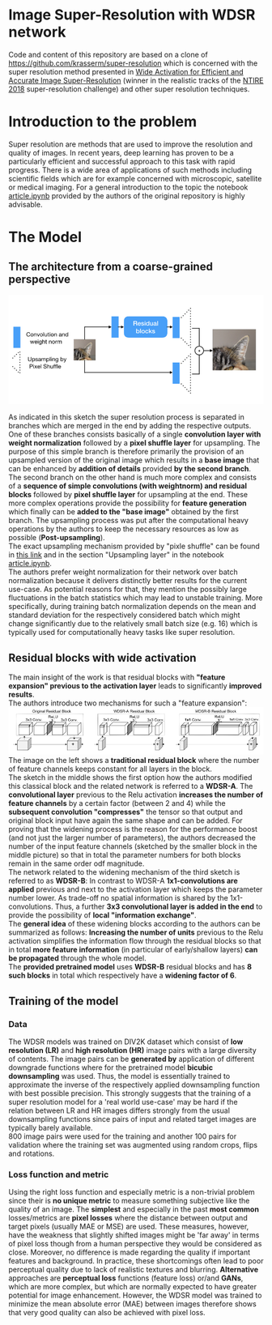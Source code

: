 

# Image Super-Resolution with WDSR network
Code and content of this repository are based on a clone of https://github.com/krasserm/super-resolution which is 
concerned with the super resolution method presented in 
[Wide Activation for Efficient and Accurate Image Super-Resolution](https://arxiv.org/abs/1808.08718) (winner in the realistic tracks 
of the [NTIRE 2018](http://www.vision.ee.ethz.ch/ntire18/) super-resolution challenge) and other super resolution techniques.



# Introduction to the problem 
Super resolution are methods that are used to improve the resolution and quality of images. 
In recent years, deep learning has proven to be a particularly efficient and successful approach to this task with rapid progress.
There is a wide area of applications of such methods including scientific fields which are for example concerned with microscopic, satellite or medical imaging.
For a general introduction to the topic the notebook
[article.ipynb](article.ipynb) provided by the authors of the original repository is highly advisable. 
# The Model 
## The architecture from a coarse-grained perspective


![architecture](docs/images/super_res.png)

As indicated in this sketch the super resolution process is separated in branches 
which are merged in the end by adding the respective outputs. 
<br>
One of these branches consists basically of a single **convolution layer with weight normalization**
followed by a **pixel shuffle layer** for upsampling. The purpose of this simple branch is therefore primarily
 the provision of an upsampled version of the original image which results in a **base image** that can be enhanced by **addition of details** provided **by the second branch**.
<br>
The second branch on the other hand is much more complex and consists of a **sequence of simple convolutions (with weightnorm) and residual blocks** followed by **pixel shuffle layer** for upsampling at the end.
These more complex operations provide the possibility for **feature generation** which finally can be **added to the "base image"** obtained by the first branch. 
The upsampling process was put after the computational heavy operations by the authors to keep the necessary resources as low as possible (**Post-upsampling**).
<br> The exact upsampling mechanism provided by "pixle shuffle" can be found in [this link](https://www.tensorflow.org/api_docs/python/tf/nn/depth_to_space) and in the section "Upsampling layer" in the notebook
[article.ipynb](article.ipynb). 
<br>
The authors prefer weight normalization for their network over batch normalization because it delivers distinctly better results for the current use-case.
As potential reasons for that, they mention the possibly large fluctuations in the batch statistics which may lead to unstable training. 
More specifically, during training batch normalization depends on the mean and standard deviation for the respectively considered batch which might change significantly
due to the relatively small batch size (e.g. 16) which is typically used for computationally heavy tasks like super resolution.

## Residual blocks with wide activation
The main insight of the work is that residual blocks with **"feature expansion" previous to the activation layer** leads to significantly **improved results**.
<br>
The authors introduce two mechanisms for such a "feature expansion":
![Residual block](docs/images/figure_6.png)
The image on the left shows a **traditional residual block** where the number of feature channels keeps constant for all layers in the block.
<br> 
The sketch in the middle shows the first option how the authors modified this classical block and the related network is referred to a **WDSR-A**. The **convolutional layer** previous to the Relu activation **increases the number of feature
channels** by a certain factor (between 2 and 4) while the **subsequent convolution "compresses"** the tensor so that output and original block input have again the same shape and can be added. For proving that the widening process is
the reason for the performance boost (and not just the larger number of parameters), the authors decreased the number of the input feature channels (sketched by the smaller block in the middle picture) so that in total
the parameter numbers for both blocks remain in the same order odf magnitude.
<br> 
The network related to the widening mechanism of the third sketch is referred to as **WDSR-B**: In contrast to  WDSR-A **1x1-convolutions are applied** previous and next to the activation layer 
which keeps the parameter number lower. As trade-off no spatial information is shared by the 1x1-convolutions. Thus, a further **3x3 convolutional layer is added in the end** to provide the possibility of  **local "information exchange"**. 
<br>
The **general idea** of these widening blocks according to the authors can be summarized as follows: **Increasing the number of units** previous to the Relu activation simplifies the information flow
through the residual blocks so that in total **more feature information** (in particular of early/shallow layers) **can be propagated** through the whole model.
<br>
The **provided pretrained model** uses **WDSR-B** residual blocks and has **8 such blocks** in total which respectively have a **widening factor of 6**.
## Training of the model
### Data
The WDSR models was trained on DIV2K dataset which consist of **low resolution (LR)** and **high resolution (HR)** image pairs with a large diversity of contents. The image pairs can be **generated by** application of different downgrade functions where for the pretrained model **bicubic downsampling** was used.
Thus, the model is essentially trained to approximate the inverse of the respectively applied downsampling function with best possible precision. This strongly suggests that the training of a super resolution model for a 'real world use-case' may be hard if the relation 
between LR and HR images differs strongly from the usual downsampling functions since pairs of input and related target images are typically barely available.
<br> 
800 image pairs were used for the training and another 100 pairs for validation where the training set
 was augmented using random crops, flips and rotations.
### Loss function and metric
Using the right loss function and especially metric is a non-trivial problem since their is **no unique metric** to measure something subjective
like the quality of an image. The **simplest** and especially in the past **most common** losses/metrics are **pixel losses** where the distance
between output and target pixels (usually MAE or MSE) are used. These measures, however, have the weakness that slightly shifted images
might be 'far away' in terms of pixel loss though from a human perspective they would be considered as close. Moreover, no difference is made
regarding the quality if important features and background. In practice, these shortcomings often lead to poor perceptual quality due to lack of realistic textures and blurring.
**Alternative** approaches are **perceptual loss** functions (feature loss) or/and **GANs**, which are more complex, but which are normally expected to have greater potential for image enhancement.
However, the WDSR model was trained to minimize the mean absolute error (MAE) between images therefore shows that very good quality can also be achieved with pixel loss.
